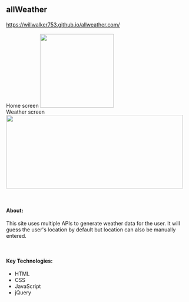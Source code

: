 <h2>allWeather</h2>

**<h4><a href="https://willwalker753.github.io/allweather.com/" target="_blank"></a></h4>**
<a href="https://willwalker753.github.io/allweather.com/" target="_blank">https://willwalker753.github.io/allweather.com/</a><br><br>
Home screen
<img src="https://i.gyazo.com/835ff15737f5414f6738f7524311ac5b.png" height="200" ></img>
<br>Weather screen<img src="https://i.gyazo.com/098eb7b3bdb602f914760381b6ad7948.png" height="200" width="480" ></img>

<br>
<h4>About:</h4>
<p>This site uses multiple APIs to generate weather data for the user. It will<br>guess the user's location by default but location can also be manually entered.</p>
<br>
<h4>Key Technologies:</h4>
<ul>
<li>HTML</li>
<li>CSS</li>
<li>JavaScript</li>
<li>jQuery</li>
</ul>
<br>